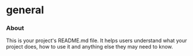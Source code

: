 general
=======

### About

This is your project's README.md file. It helps users understand what your
project does, how to use it and anything else they may need to know.